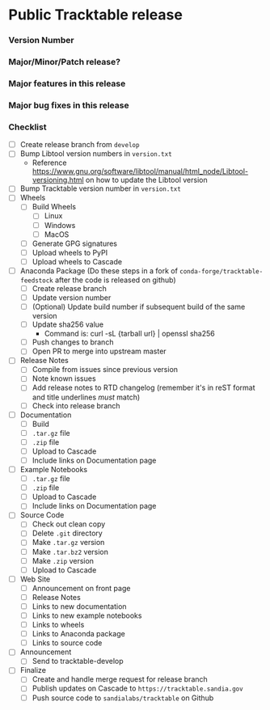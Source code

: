 <!--

This template is for creating a Tracktable release that will go out to the world.

-->

# Public Tracktable release

### Version Number

<!--
    Example: 1.3.1
-->

### Major/Minor/Patch release?

<!--
    Example: Patch
-->

### Major features in this release

<!--
    Example: Interactive trajectory rendering using Folium
-->

### Major bug fixes in this release

<!--
    Example: Python interpreter crashes on import
-->

### Checklist

- [ ] Create release branch from `develop`
- [ ] Bump Libtool version numbers in `version.txt`
    - Reference https://www.gnu.org/software/libtool/manual/html_node/Libtool-versioning.html on how to update the Libtool version
- [ ] Bump Tracktable version number in `version.txt`
- [ ] Wheels
    * [ ] Build Wheels
        - [ ] Linux
        - [ ] Windows
        - [ ] MacOS
    * [ ] Generate GPG signatures
    * [ ] Upload wheels to PyPI
    * [ ] Upload wheels to Cascade
- [ ] Anaconda Package (Do these steps in a fork of `conda-forge/tracktable-feedstock` after the code is released on github)
    * [ ] Create release branch
    * [ ] Update version number
    * [ ] (Optional) Update build number if subsequent build of the same version
    * [ ] Update sha256 value
        - Command is: curl -sL {tarball url} | openssl sha256
    * [ ] Push changes to branch
    * [ ] Open PR to merge into upstream master
- [ ] Release Notes
    * [ ] Compile from issues since previous version
    * [ ] Note known issues
    * [ ] Add release notes to RTD changelog (remember it's in reST format and title underlines *must* match)
    * [ ] Check into release branch
- [ ] Documentation
    * [ ] Build
    * [ ] `.tar.gz` file
    * [ ] `.zip` file
    * [ ] Upload to Cascade
    * [ ] Include links on Documentation page
- [ ] Example Notebooks
    * [ ] `.tar.gz` file
    * [ ] `.zip` file
    * [ ] Upload to Cascade
    * [ ] Include links on Documentation page
- [ ] Source Code
    * [ ] Check out clean copy
    * [ ] Delete `.git` directory
    * [ ] Make `.tar.gz` version
    * [ ] Make `.tar.bz2` version
    * [ ] Make `.zip` version
    * [ ] Upload to Cascade
- [ ] Web Site
    * [ ] Announcement on front page
    * [ ] Release Notes
    * [ ] Links to new documentation
    * [ ] Links to new example notebooks
    * [ ] Links to wheels
    * [ ] Links to Anaconda package
    * [ ] Links to source code
- [ ] Announcement
    * [ ] Send to tracktable-develop
- [ ] Finalize
    * [ ] Create and handle merge request for release branch
    * [ ] Publish updates on Cascade to `https://tracktable.sandia.gov`
    * [ ] Push source code to `sandialabs/tracktable` on Github
